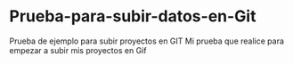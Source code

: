 # Prueba-para-subir-datos-en-Git
Prueba de ejemplo para subir proyectos en GIT
Mi prueba que realice para  empezar a subir mis proyectos en Gif
